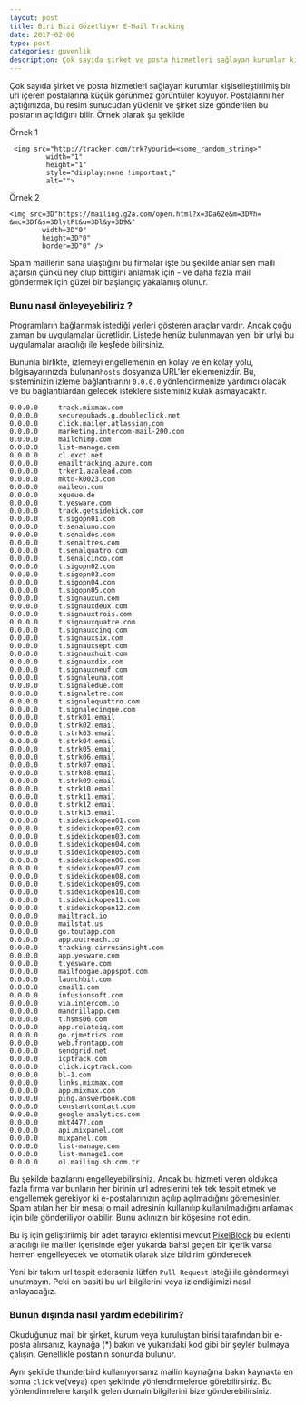 ```yaml
---
layout: post
title: Biri Bizi Gözetliyor E-Mail Tracking 
date: 2017-02-06
type: post
categories: guvenlik
description: Çok sayıda şirket ve posta hizmetleri sağlayan kurumlar kişiselleştirilmiş bir url içeren postalarına küçük görünmez görüntüler koyuyor
---
```


Çok sayıda şirket ve posta hizmetleri sağlayan kurumlar kişiselleştirilmiş bir url içeren postalarına küçük görünmez görüntüler koyuyor. Postalarını her açtığınızda, bu resim sunucudan yüklenir ve şirket size gönderilen bu postanın açıldığını bilir. Örnek olarak şu şekilde

Örnek 1

```
 <img src="http://tracker.com/trk?yourid=<some_random_string>" 
         width="1" 
         height="1" 
         style="display:none !important;" 
         alt="">
```

Örnek 2

```
<img src=3D"https://mailing.g2a.com/open.html?x=3Da62e&m=3DVh=
&mc=3Df&s=3DlytFt&u=3Dl&y=3D9&" 
		width=3D"0" 
		height=3D"0" 
		border=3D"0" />
```

Spam maillerin sana ulaştığını bu firmalar işte bu şekilde anlar sen maili açarsın çünkü ney olup bittiğini anlamak için - ve daha fazla mail göndermek için güzel bir başlangıç yakalamış olunur.

### Bunu nasıl önleyeyebiliriz ?

Programların bağlanmak istediği yerleri gösteren araçlar vardır. Ancak çoğu zaman bu uygulamalar ücretlidir. Listede henüz bulunmayan yeni bir urlyi bu uygulamalar aracılığı ile keşfede bilirsiniz.

Bununla birlikte, izlemeyi engellemenin en kolay ve en kolay yolu, bilgisayarınızda bulunan`hosts` dosyanıza URL'ler eklemenizdir. Bu, sisteminizin izleme bağlantılarını `0.0.0.0` yönlendirmenize yardımcı olacak ve bu bağlantılardan gelecek isteklere sisteminiz kulak asmayacaktır.

```
0.0.0.0     track.mixmax.com
0.0.0.0     securepubads.g.doubleclick.net
0.0.0.0     click.mailer.atlassian.com
0.0.0.0     marketing.intercom-mail-200.com 
0.0.0.0     mailchimp.com
0.0.0.0     list-manage.com
0.0.0.0     cl.exct.net
0.0.0.0     emailtracking.azure.com
0.0.0.0     trker1.azalead.com
0.0.0.0     mkto-k0023.com
0.0.0.0     maileon.com
0.0.0.0     xqueue.de
0.0.0.0     t.yesware.com
0.0.0.0     track.getsidekick.com
0.0.0.0     t.sigopn01.com
0.0.0.0     t.senaluno.com
0.0.0.0     t.senaldos.com
0.0.0.0     t.senaltres.com
0.0.0.0     t.senalquatro.com
0.0.0.0     t.senalcinco.com
0.0.0.0     t.sigopn02.com
0.0.0.0     t.sigopn03.com
0.0.0.0     t.sigopn04.com
0.0.0.0     t.sigopn05.com
0.0.0.0     t.signauxun.com
0.0.0.0     t.signauxdeux.com
0.0.0.0     t.signauxtrois.com
0.0.0.0     t.signauxquatre.com
0.0.0.0     t.signauxcinq.com
0.0.0.0     t.signauxsix.com
0.0.0.0     t.signauxsept.com
0.0.0.0     t.signauxhuit.com
0.0.0.0     t.signauxdix.com
0.0.0.0     t.signauxneuf.com
0.0.0.0     t.signaleuna.com
0.0.0.0     t.signaledue.com
0.0.0.0     t.signaletre.com
0.0.0.0     t.signalequattro.com
0.0.0.0     t.signalecinque.com
0.0.0.0     t.strk01.email
0.0.0.0     t.strk02.email
0.0.0.0     t.strk03.email
0.0.0.0     t.strk04.email
0.0.0.0     t.strk05.email
0.0.0.0     t.strk06.email
0.0.0.0     t.strk07.email
0.0.0.0     t.strk08.email
0.0.0.0     t.strk09.email
0.0.0.0     t.strk10.email
0.0.0.0     t.strk11.email
0.0.0.0     t.strk12.email
0.0.0.0     t.strk13.email
0.0.0.0     t.sidekickopen01.com
0.0.0.0     t.sidekickopen02.com
0.0.0.0     t.sidekickopen03.com
0.0.0.0     t.sidekickopen04.com
0.0.0.0     t.sidekickopen05.com
0.0.0.0     t.sidekickopen06.com
0.0.0.0     t.sidekickopen07.com
0.0.0.0     t.sidekickopen08.com
0.0.0.0     t.sidekickopen09.com
0.0.0.0     t.sidekickopen10.com
0.0.0.0     t.sidekickopen11.com
0.0.0.0     t.sidekickopen12.com
0.0.0.0     mailtrack.io
0.0.0.0     mailstat.us
0.0.0.0     go.toutapp.com
0.0.0.0     app.outreach.io
0.0.0.0     tracking.cirrusinsight.com
0.0.0.0     app.yesware.com
0.0.0.0     t.yesware.com
0.0.0.0     mailfoogae.appspot.com
0.0.0.0     launchbit.com
0.0.0.0     cmail1.com
0.0.0.0     infusionsoft.com
0.0.0.0     via.intercom.io
0.0.0.0     mandrillapp.com
0.0.0.0     t.hsms06.com
0.0.0.0     app.relateiq.com
0.0.0.0     go.rjmetrics.com
0.0.0.0     web.frontapp.com
0.0.0.0     sendgrid.net
0.0.0.0     icptrack.com
0.0.0.0     click.icptrack.com
0.0.0.0     bl-1.com
0.0.0.0     links.mixmax.com
0.0.0.0     app.mixmax.com
0.0.0.0     ping.answerbook.com
0.0.0.0     constantcontact.com
0.0.0.0     google-analytics.com
0.0.0.0     mkt4477.com
0.0.0.0     api.mixpanel.com
0.0.0.0     mixpanel.com
0.0.0.0     list-manage.com
0.0.0.0     list-manage1.com
0.0.0.0     o1.mailing.sh.com.tr
```

Bu şekilde bazılarını engelleyebilirsiniz. Ancak bu hizmeti veren oldukça fazla firma var bunların her birinin url adreslerini tek tek tespit etmek ve engellemek gerekiyor ki e-postalarınızın açılıp açılmadığını göremesinler. Spam atılan her bir mesaj o mail adresinin kullanılıp kullanılmadığını anlamak için bile gönderiliyor olabilir. Bunu aklınızın bir köşesine not edin.

Bu iş için geliştirilmiş bir adet tarayıcı eklentisi mevcut [PixelBlock](https://chrome.google.com/webstore/detail/pixelblock/jmpmfcjnflbcoidlgapblgpgbilinlem) bu eklenti aracılığı ile mailler içerisinde eğer yukarda bahsi geçen bir içerik varsa hemen engelleyecek ve otomatik olarak size bildirim gönderecek

Yeni bir takım url tespit ederseniz lütfen `Pull Request` isteği ile göndermeyi unutmayın. Peki en basiti bu url bilgilerini veya izlendiğimizi nasıl anlayacağız.

### Bunun dışında nasıl yardım edebilirim?

Okuduğunuz mail bir şirket, kurum veya kuruluştan birisi tarafından bir e-posta alırsanız, kaynağa (*) bakın ve yukarıdaki kod gibi bir şeyler bulmaya çalışın. Genellikle postanın sonunda bulunur.

Aynı şekilde thunderbird kullanıyorsanız mailin kaynağına bakın kaynakta en sonra `click` ve(veya) `open` şeklinde yönlendirmelerde görebilirsiniz. Bu yönlendirmelere karşılık gelen domain bilgilerini bize gönderebilirsiniz.